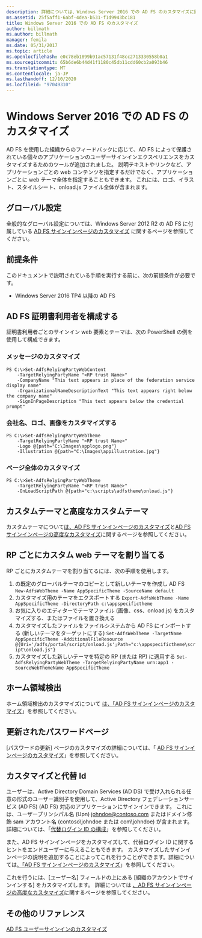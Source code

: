 ```yaml
---
description: 詳細については、Windows Server 2016 での AD FS のカスタマイズに関するページを参照してください。
ms.assetid: 25f5aff1-6abf-4dea-b531-f1d9943bc181
title: Windows Server 2016 での AD FS のカスタマイズ
author: billmath
ms.author: billmath
manager: femila
ms.date: 05/31/2017
ms.topic: article
ms.openlocfilehash: e0c78eb1899b91ac57131f48cc2713330558b0a1
ms.sourcegitcommit: 65b6de6b44d41f1180c45db11cdd60cb2a093b46
ms.translationtype: MT
ms.contentlocale: ja-JP
ms.lasthandoff: 12/10/2020
ms.locfileid: "97049310"
---
```

# <a name="ad-fs-customization-in-windows-server-2016"></a>Windows Server 2016 での AD FS のカスタマイズ


AD FS を使用した組織からのフィードバックに応じて、AD FS によって保護されている個々のアプリケーションのユーザーサインインエクスペリエンスをカスタマイズするためのツールが追加されました。
説明テキストやリンクなど、アプリケーションごとの web コンテンツを指定するだけでなく、アプリケーションごとに web テーマ全体を指定することもできます。  これには、ロゴ、イラスト、スタイルシート、onload.js ファイル全体が含まれます。

## <a name="global-settings"></a>グローバル設定
全般的なグローバル設定については、Windows Server 2012 R2 の AD FS に付属している [AD FS サインインページのカスタマイズ](/previous-versions/windows/it-pro/windows-server-2012-R2-and-2012/dn280950(v=ws.11)) に関するページを参照してください。

## <a name="pre-requisites"></a>前提条件
このドキュメントで説明されている手順を実行する前に、次の前提条件が必要です。

-   Windows Server 2016 TP4 以降の AD FS

## <a name="configure-ad-fs-relying-parties"></a>AD FS 証明書利用者を構成する
証明書利用者ごとのサインイン web 要素とテーマは、次の PowerShell の例を使用して構成できます。

### <a name="customize-messages"></a>メッセージのカスタマイズ

```
PS C:\>Set-AdfsRelyingPartyWebContent
    -TargetRelyingPartyName "<RP trust Name>"
    -CompanyName "This text appears in place of the federation service display name"
    -OrganizationalNameDescriptionText "This text appears right below the company name"
    -SignInPageDescription "This text appears below the credential prompt"
```

### <a name="customize-company-name-logo-and-image"></a>会社名、ロゴ、画像をカスタマイズする

```
PS C:\>Set-AdfsRelyingPartyWebTheme
    -TargetRelyingPartyName "<RP trust Name>"
    -Logo @{path="C:\Images\applogo.png"}
    -Illustration @{path="C:\Images\appillustration.jpg"}
```

### <a name="customize-entire-page"></a>ページ全体のカスタマイズ

```
PS C:\>Set-AdfsRelyingPartyWebTheme
    -TargetRelyingPartyName "<RP trust Name>"
    -OnLoadScriptPath @{path="c:\scripts\adfstheme\onload.js"}
```

## <a name="custom-themes-and-advanced-custom-themes"></a>カスタムテーマと高度なカスタムテーマ

カスタムテーマについて[は、AD FS サインインページのカスタマイズ](/previous-versions/windows/it-pro/windows-server-2012-R2-and-2012/dn280950(v=ws.11))と[AD FS サインインページの高度なカスタマイズ](/previous-versions/windows/it-pro/windows-server-2012-R2-and-2012/dn636121(v=ws.11))に関するページを参照してください。

## <a name="assigning-custom-web-themes-per-rp"></a>RP ごとにカスタム web テーマを割り当てる

RP ごとにカスタムテーマを割り当てるには、次の手順を使用します。

1. の既定のグローバルテーマのコピーとして新しいテーマを作成し AD FS `New-AdfsWebTheme -Name AppSpecificTheme -SourceName default`
2. カスタマイズ用のテーマをエクスポートする `Export-AdfsWebTheme -Name AppSpecificTheme -DirectoryPath c:\appspecifictheme`
3. お気に入りのエディターでテーマファイル (画像、css、onload.js) をカスタマイズする、またはファイルを置き換える
4. カスタマイズしたファイルをファイルシステムから AD FS にインポートする (新しいテーマをターゲットにする) `Set-AdfsWebTheme -TargetName AppSpecificTheme -AdditionalFileResource @{Uri='/adfs/portal/script/onload.js';Path="c:\appspecifictheme\script\onload.js"}`
5. カスタマイズした新しいテーマを特定の RP (または RP) に適用する `Set-AdfsRelyingPartyWebTheme -TargetRelyingPartyName urn:app1 -SourceWebThemeName AppSpecificTheme`

## <a name="home-realm-discovery"></a>ホーム領域検出
ホーム領域検出のカスタマイズについて [は、「AD FS サインインページのカスタマイズ](/previous-versions/windows/it-pro/windows-server-2012-R2-and-2012/dn280950(v=ws.11))」を参照してください。

## <a name="updated-password-page"></a>更新されたパスワードページ
[パスワードの更新] ページのカスタマイズの詳細については、「 [AD FS サインインページのカスタマイズ](/previous-versions/windows/it-pro/windows-server-2012-R2-and-2012/dn280950(v=ws.11))」を参照してください。

## <a name="customizing-and-alternate-ids"></a>カスタマイズと代替 Id
ユーザーは、Active Directory Domain Services (AD DS) で受け入れられる任意の形式のユーザー識別子を使用して、Active Directory フェデレーションサービス (AD FS) (AD FS) 対応のアプリケーションにサインインできます。 これには、ユーザープリンシパル名 (Upn) johndoe@contoso.com またはドメイン修飾 sam アカウント名 (contoso\johndoe または com\johndoe) が含まれます。  詳細については、「[代替ログイン ID の構成](Configuring-Alternate-Login-ID.md)」を参照してください。

また、AD FS サインインページをカスタマイズして、代替ログイン ID に関するヒントをエンドユーザーに与えることもできます。 カスタマイズしたサインインページの説明を追加することによってこれを行うことができます。詳細については[、「AD FS サインインページのカスタマイズ](/previous-versions/windows/it-pro/windows-server-2012-R2-and-2012/dn280950(v=ws.11))」を参照してください。

これを行うには、[ユーザー名] フィールドの上にある [組織のアカウントでサインインする] をカスタマイズします。  詳細については [、AD FS サインインページの高度なカスタマイズ](/previous-versions/windows/it-pro/windows-server-2012-R2-and-2012/dn636121(v=ws.11))に関するページを参照してください。

## <a name="additional-references"></a>その他のリファレンス
[AD FS ユーザーサインインのカスタマイズ](AD-FS-user-sign-in-customization.md)
